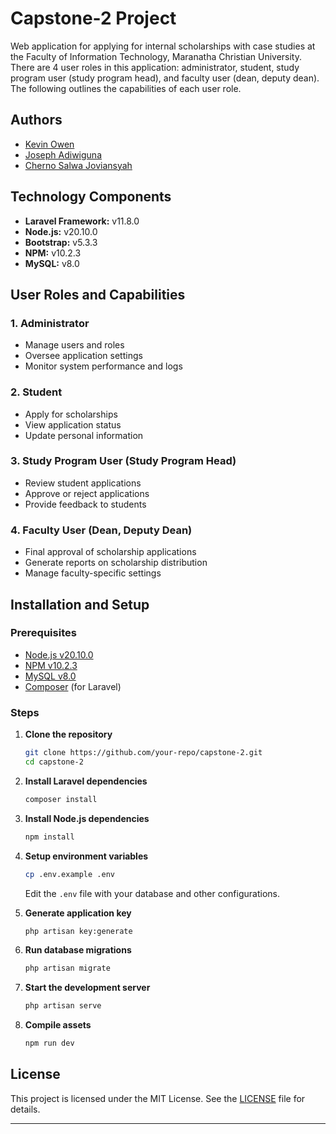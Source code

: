 # Capstone-2 Project

Web application for applying for internal scholarships with case studies at the Faculty of Information Technology, Maranatha Christian University. There are 4 user roles in this application: administrator, student, study program user (study program head), and faculty user (dean, deputy dean). The following outlines the capabilities of each user role.

## Authors
* [Kevin Owen](https://github.com/kvinown)
* [Joseph Adiwiguna](https://github.com/JosephAdiwiguna1)
* [Cherno Salwa Joviansyah](https://github.com/ITJov)

## Technology Components
* **Laravel Framework:** v11.8.0
* **Node.js:** v20.10.0
* **Bootstrap:** v5.3.3
* **NPM:** v10.2.3
* **MySQL:** v8.0

## User Roles and Capabilities

### 1. Administrator
- Manage users and roles
- Oversee application settings
- Monitor system performance and logs

### 2. Student
- Apply for scholarships
- View application status
- Update personal information

### 3. Study Program User (Study Program Head)
- Review student applications
- Approve or reject applications
- Provide feedback to students

### 4. Faculty User (Dean, Deputy Dean)
- Final approval of scholarship applications
- Generate reports on scholarship distribution
- Manage faculty-specific settings

## Installation and Setup

### Prerequisites
- [Node.js v20.10.0](https://nodejs.org/)
- [NPM v10.2.3](https://www.npmjs.com/)
- [MySQL v8.0](https://www.mysql.com/)
- [Composer](https://getcomposer.org/) (for Laravel)

### Steps

1. **Clone the repository**
    ```sh
    git clone https://github.com/your-repo/capstone-2.git
    cd capstone-2
    ```

2. **Install Laravel dependencies**
    ```sh
    composer install
    ```

3. **Install Node.js dependencies**
    ```sh
    npm install
    ```

4. **Setup environment variables**
    ```sh
    cp .env.example .env
    ```
   Edit the `.env` file with your database and other configurations.

5. **Generate application key**
    ```sh
    php artisan key:generate
    ```

6. **Run database migrations**
    ```sh
    php artisan migrate
    ```

7. **Start the development server**
    ```sh
    php artisan serve
    ```

8. **Compile assets**
    ```sh
    npm run dev
    ```

## License
This project is licensed under the MIT License. See the [LICENSE](LICENSE) file for details.
****